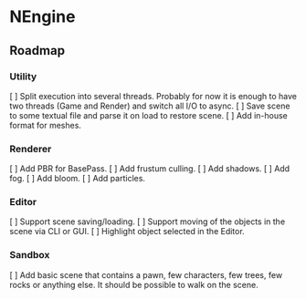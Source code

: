 # NEngine

## Roadmap

### Utility
[ ] Split execution into several threads. Probably for now it is enough to have two threads (Game and Render) and switch all I/O to async.
[ ] Save scene to some textual file and parse it on load to restore scene.
[ ] Add in-house format for meshes.

### Renderer
[ ] Add PBR for BasePass.
[ ] Add frustum culling.
[ ] Add shadows.
[ ] Add fog.
[ ] Add bloom.
[ ] Add particles.

### Editor
[ ] Support scene saving/loading.
[ ] Support moving of the objects in the scene via CLI or GUI.
[ ] Highlight object selected in the Editor.

### Sandbox
[ ] Add basic scene that contains a pawn, few characters, few trees, few rocks or anything else. It should be possible to walk on the scene.